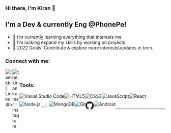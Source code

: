 ### Hi there, I'm Kiran 👋

## I'm a Dev & currently Eng @PhonePe!

- 🌱 I’m currently learning everything that interests me
- 👯 I’m looking expand my skills by working on projects
- 🥅 2022 Goals: Contribute & explore more interests\updates in tech.


### Connect with me:

[<img align="left" alt="iamkk | LinkedIn" width="22px" src="https://cdn.jsdelivr.net/npm/simple-icons@v3/icons/linkedin.svg" />][linkedin]
[<img align="left" alt="the.kirankumar | Instagram" width="22px" src="https://cdn.jsdelivr.net/npm/simple-icons@v3/icons/instagram.svg" />][instagram]

<br />

### Tools:

[<img align="left" alt="Visual Studio Code" height="25px" src="https://img.shields.io/badge/VS%20Code-282C34?logo=visual-studio-code&logoColor=007ACC?style=flat-square" />][vscode]
[<img align="left" alt="HTML5" height="25px" src="https://img.shields.io/badge/HTML5-282C34?logo=html5&logoColor=E34F26" />][html]
[<img align="left" alt="CSS3" height="25px" src="https://img.shields.io/badge/CSS3-282C34?logo=css3&logoColor=1572B6" />][css]
[<img align="left" alt="JavaScript" height="25px" src="https://img.shields.io/badge/JavaScript-282C34?logo=javascript&logoColor=F7DF1E" />][js]
[<img align="left" alt="React" height="25px" src="https://img.shields.io/badge/React-282C34?logo=react&logoColor=61DAFB" />][react]
[<img align="left" alt="Node.js" height="25px" src="https://img.shields.io/badge/Node.js-282C34?logo=node.js&logoColor=339933" />][nodejs]
[<img align="left" alt="MySQL" width="26px" src="https://raw.githubusercontent.com/github/explore/80688e429a7d4ef2fca1e82350fe8e3517d3494d/topics/mysql/mysql.png" />][mysql]
[<img align="left" alt="MongoDB" height="25px" src="https://img.shields.io/badge/MongoDB-282C34?logo=mongodb&logoColor=47A248" />][mongodb]
[<img align="left" alt="Git" height="25px" src="https://img.shields.io/badge/git-282C34?logo=git&logoColor=F05032" />][git]
[<img align="left" alt="GitHub" width="26px" src="https://raw.githubusercontent.com/github/explore/78df643247d429f6cc873026c0622819ad797942/topics/github/github.png" />][github]
[<img align="left" alt="Android" height="25px" src="https://img.shields.io/badge/Android-282C34?logo=android&logoColor=3DDC84" />][android]
<!--[<img align="left" alt="Flutter" height="25px" src="https://img.shields.io/badge/Flutter-282C34?logo=flutter&logoColor=02569B" />][flutter]-->

<br>
<br />

---

<!--<img height="32" width="32" src="https://unpkg.com/simple-icons@v4/icons/html5.svg" />-->


<!-- > :zap: GitHub Stats

![Kiran's GitHub stats](https://github-readme-stats.vercel.app/api?username=the-k-node&count_private=true&show_icons=true&theme=dark)

 > ⚡ Most Recent

[![Phone Pe Internship](https://github-readme-stats.vercel.app/api/pin/?username=the-k-node&repo=Internship&theme=dark)](https://github.com/the-k-node/Internship)

 > 👨‍💻 

[![Top Langs](https://github-readme-stats.vercel.app/api/top-langs/?username=the-k-node&theme=dark)](https://github.com/the-k-node/Internship)
-->

[instagram]: https://instagram.com/the.kirankumar
[linkedin]: https://linkedin.com/in/iamkk

[vscode]: https://code.visualstudio.com/https://code.visualstudio.com/
[html]: https://html.com/https://html.com/
[css]: https://www.w3.org/Style/CSS/Overview.en.htmlhttps://www.w3.org/Style/CSS/Overview.en.html
[js]: https://developer.mozilla.org/en-US/docs/Web/JavaScripthttps://developer.mozilla.org/en-US/docs/Web/JavaScript
[react]: https://reactjs.org/https://reactjs.org/
[nodejs]: https://nodejs.org/en/https://nodejs.org/en/
[mysql]: https://www.mysql.com/https://www.mysql.com/
[mongodb]: https://www.mongodb.com/https://www.mongodb.com/
[git]: https://git-scm.com/https://git-scm.com/
[github]: https://github.com/
[android]: https://developer.android.com/about

